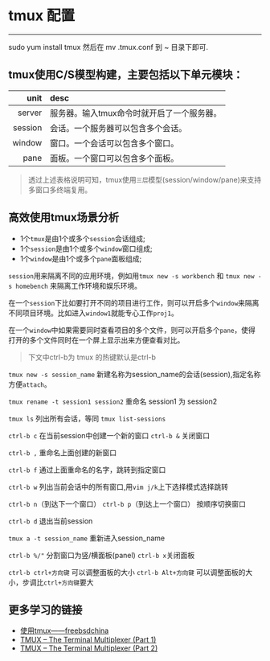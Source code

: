# tmux 配置

------
 sudo yum install tmux  然后在 mv .tmux.conf 到 ~ 目录下即可.


## tmux使用C/S模型构建，主要包括以下单元模块：

| unit    | desc                                       |
|--------:|:-------------------------------------------|
| server  | 服务器。输入tmux命令时就开启了一个服务器。 |
| session | 会话。一个服务器可以包含多个会话。         |
| window  | 窗口。一个会话可以包含多个窗口。           |
| pane    | 面板。一个窗口可以包含多个面板。           |

> 透过上述表格说明可知，tmux使用`三层`模型(session/window/pane)来支持多窗口多终端复用。

## 高效使用tmux场景分析

- 1个`tmux`是由1个或多个`session`会话组成;
- 1个`session`是由1个或多个`window`窗口组成;
- 1个`window`是由1个或多个`pane`面板组成;

`session`用来隔离不同的应用环境，例如用`tmux new -s workbench` 和 `tmux new -s homebench` 来隔离工作环境和娱乐环境。

在一个`session`下比如要打开不同的项目进行工作，则可以开启多个`window`来隔离不同项目环境。比如进入`window1`就能专心工作`proj1`。

在一个`window`中如果需要同时查看项目的多个文件，则可以开启多个`pane`，使得打开的多个文件同时在一个屏上显示出来方便查看对比。


>下文中ctrl-b为 tmux 的热键默认是ctrl-b

`tmux new -s session_name` 新建名称为session_name的会话(session),指定名称方便`attach`。

`tmux rename -t session1 session2` 重命名 session1 为 session2

`tmux ls` 列出所有会话，等同 `tmux list-sessions`

`ctrl-b c` 在当前session中创建一个新的窗口 `ctrl-b &` 关闭窗口

`ctrl-b ,` 重命名上面创建的新窗口

`ctrl-b f` 通过上面重命名的名字，跳转到指定窗口

`ctrl-b w` 列出当前会话中的所有窗口,用`vim j/k`上下选择模式选择跳转

`ctrl-b n`（到达下一个窗口） `ctrl-b p`（到达上一个窗口） 按顺序切换窗口

`ctrl-b d` 退出当前session 

`tmux a -t session_name` 重新进入session_name

`ctrl-b %/"` 分割窗口为竖/横面板(panel) `ctrl-b x`关闭面板

`ctrl-b ctrl+方向键` 可以调整面板的大小  `ctrl-b Alt+方向键` 可以调整面板的大小，步调比`ctrl+方向键`要大


## 更多学习的链接

- [使用tmux——freebsdchina](https://wiki.freebsdchina.org/software/t/tmux)
- [TMUX – The Terminal Multiplexer (Part 1)](http://blog.hawkhost.com/2010/06/28/tmux-the-terminal-multiplexer/)
- [TMUX – The Terminal Multiplexer (Part 2)](http://blog.hawkhost.com/2010/07/02/tmux-%E2%80%93-the-terminal-multiplexer-part-2/)

